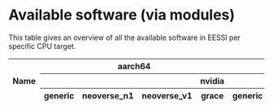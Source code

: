 # Available software (via modules)

This table gives an overview of all the available software in EESSI per specific CPU target.

<p id="time"></p>
<table id="overview_table" class="ui celled table" style="width:100%">
    <thead>
        <tr>
            <th rowspan="3">Name</th>
            <th colspan="4">aarch64</th>
            <th colspan="7">x86_64</th>
        </tr>
        </tr>
            <th colspan="3"></th>
            <th colspan="1">nvidia</th>
            <th colspan="1"></th>
            <th colspan="3">amd</th>
            <th colspan="3">intel</th>
        </tr>
        <tr>
            <th colspan="1">generic</th>
            <th colspan="1">neoverse_n1</th>
            <th colspan="1">neoverse_v1</th>
            <th colspan="1">grace</th>
            <th colspan="1">generic</th>
            <th colspan="1">zen2</th>
            <th colspan="1">zen3</th>
            <th colspan="1">zen4</th>
            <th colspan="1">haswell</th>
            <th colspan="1">skylake_avx512</th>
            <th colspan="1">sapphirerapids</th>
        </tr>
    </thead>
</table>
